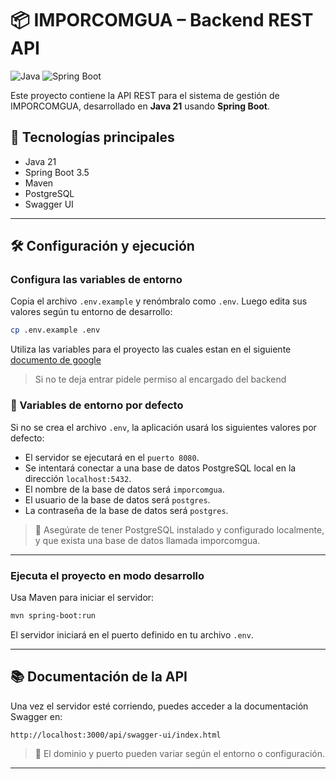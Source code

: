 # 📦 IMPORCOMGUA – Backend REST API
![Java](https://img.shields.io/badge/Java-21%2B-blue)
![Spring Boot](https://img.shields.io/badge/Spring%20Boot-3.x-green)

Este proyecto contiene la API REST para el sistema de gestión de IMPORCOMGUA, desarrollado en **Java 21** usando **Spring Boot**.

## 🚀 Tecnologías principales

- Java 21
- Spring Boot 3.5
- Maven
- PostgreSQL
- Swagger UI

---

## 🛠️ Configuración y ejecución
### Configura las variables de entorno

Copia el archivo `.env.example` y renómbralo como `.env`. Luego edita sus valores según tu entorno de desarrollo:

```bash
cp .env.example .env
```
Utiliza las variables para el proyecto las cuales estan en el siguiente [documento de google](https://docs.google.com/document/d/1Uaa0Ij9dkQ2dBta8Z6N8YTGLyxgoy7ZZ2MWxmEoQbMY/edit?usp=sharing)
> Si no te deja entrar pidele permiso al encargado del backend
### 📝 Variables de entorno por defecto
Si no se crea el archivo `.env`, la aplicación usará los siguientes valores por defecto:

- El servidor se ejecutará en el `puerto 8080`.
- Se intentará conectar a una base de datos PostgreSQL local en la dirección `localhost:5432`.
- El nombre de la base de datos será `imporcomgua`.
- El usuario de la base de datos será `postgres`.
- La contraseña de la base de datos será `postgres`.

> 📌 Asegúrate de tener PostgreSQL instalado y configurado localmente, y que exista una base de datos llamada imporcomgua.

---

### Ejecuta el proyecto en modo desarrollo

Usa Maven para iniciar el servidor:

```bash
mvn spring-boot:run
```

El servidor iniciará en el puerto definido en tu archivo `.env`.

---

## 📚 Documentación de la API

Una vez el servidor esté corriendo, puedes acceder a la documentación Swagger en:

```
http://localhost:3000/api/swagger-ui/index.html
```

> 🔁 El dominio y puerto pueden variar según el entorno o configuración.

-------
